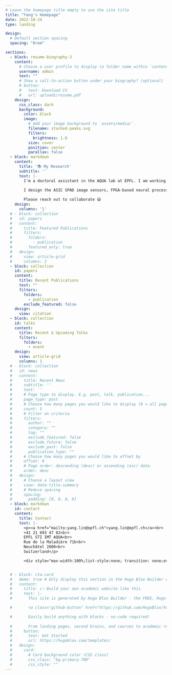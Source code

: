 ```yaml
---
# Leave the homepage title empty to use the site title
title: "Yang's Homepage"
date: 2022-10-24
type: landing

design:
  # Default section spacing
  spacing: "6rem"

sections:
  - block: resume-biography-3
    content:
      # Choose a user profile to display (a folder name within `content/authors/`)
      username: admin
      text: ""
      # Show a call-to-action button under your biography? (optional)
      # button:
      #   text: Download CV
      #   url: uploads/resume.pdf
    design:
      css_class: dark
      background:
        color: black
        image:
          # Add your image background to `assets/media/`.
          filename: stacked-peaks.svg
          filters:
            brightness: 1.0
          size: cover
          position: center
          parallax: false
  - block: markdown
    content:
      title: '📚 My Research'
      subtitle: ''
      text: |-
        I'm a doctoral assistant in the AQUA lab at EPFL. I am working on integrating neural networks near and within the SPAD sensors, especially recurrent neural networks and spiking neural networks.

        I design the ASIC SPAD image sensors, FPGA-based neural processing units, software for control and visualization, and optical setup for fluorescence lifetime imaging.
        
        Please reach out to collaborate 😃
    design:
      columns: '1'
  # - block: collection
  #   id: papers
  #   content:
  #     title: Featured Publications
  #     filters:
  #       folders:
  #         - publication
  #       featured_only: true
  #   design:
  #     view: article-grid
  #     columns: 2
  - block: collection
    id: papers
    content:
      title: Recent Publications
      text: ""
      filters:
        folders:
          - publication
        exclude_featured: false
    design:
      view: citation
  - block: collection
    id: talks
    content:
      title: Recent & Upcoming Talks
      filters:
        folders:
          - event
    design:
      view: article-grid
      columns: 1
  # - block: collection
  #   id: news
  #   content:
  #     title: Recent News
  #     subtitle: ''
  #     text: ''
  #     # Page type to display. E.g. post, talk, publication...
  #     page_type: post
  #     # Choose how many pages you would like to display (0 = all pages)
  #     count: 5
  #     # Filter on criteria
  #     filters:
  #       author: ""
  #       category: ""
  #       tag: ""
  #       exclude_featured: false
  #       exclude_future: false
  #       exclude_past: false
  #       publication_type: ""
  #     # Choose how many pages you would like to offset by
  #     offset: 0
  #     # Page order: descending (desc) or ascending (asc) date.
  #     order: desc
  #   design:
  #     # Choose a layout view
  #     view: date-title-summary
  #     # Reduce spacing
  #     spacing:
  #       padding: [0, 0, 0, 0]
  - block: markdown
    id: contact
    content:
      title: Contact
      text: |-
        <p><a href="mailto:yang.lin@epfl.ch">yang.lin@epfl.ch</a><br>
        +41 21 693 47 82<br>
        EPFL STI IMT AQUA<br>
        Rue de la Maladière 71b<br>
        Neuchâtel 2000<br>
        Switzerland</p>

        <div style="max-width:100%;list-style:none; transition: none;overflow:hidden;width:500px;height:400px;"><div id="google-maps-canvas" style="height:100%; width:100%;max-width:100%;"><iframe style="height:100%;width:100%;border:0;" frameborder="0" src="https://www.google.com/maps/embed/v1/place?q=EPFL+Neuchatel&key=AIzaSyBFw0Qbyq9zTFTd-tUY6dZWTgaQzuU17R8"></iframe></div><a class="our-googlemap-code" href="https://www.bootstrapskins.com/themes" id="auth-map-data">premium bootstrap themes</a><style>#google-maps-canvas img{max-height:none;max-width:none!important;background:none!important;}</style></div>


  # - block: cta-card
  #   demo: true # Only display this section in the Hugo Blox Builder demo site
  #   content:
  #     title: 👉 Build your own academic website like this
  #     text: |-
  #       This site is generated by Hugo Blox Builder - the FREE, Hugo-based open source website builder trusted by 250,000+ academics like you.

  #       <a class="github-button" href="https://github.com/HugoBlox/hugo-blox-builder" data-color-scheme="no-preference: light; light: light; dark: dark;" data-icon="octicon-star" data-size="large" data-show-count="true" aria-label="Star HugoBlox/hugo-blox-builder on GitHub">Star</a>

  #       Easily build anything with blocks - no-code required!
        
  #       From landing pages, second brains, and courses to academic resumés, conferences, and tech blogs.
  #     button:
  #       text: Get Started
  #       url: https://hugoblox.com/templates/
  #   design:
  #     card:
  #       # Card background color (CSS class)
  #       css_class: "bg-primary-700"
  #       css_style: ""
---
```

